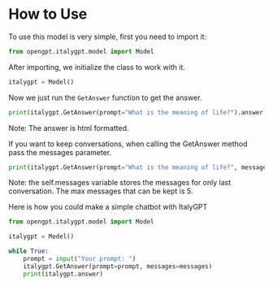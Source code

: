 # How to Use

To use this model is very simple, first you need to import it:

```py
from opengpt.italygpt.model import Model
```

After importing, we initialize the class to work with it.

```py
italygpt = Model()
```

Now we just run the `GetAnswer` function to get the answer.

```py
print(italygpt.GetAnswer(prompt="What is the meaning of life?").answer)
```
Note: The answer is html formatted.

If you want to keep conversations, when calling the GetAnswer method pass the messages parameter.

```py
print(italygpt.GetAnswer(prompt="What is the meaning of life?", messages=self.messages))
```
Note: the self.messages variable stores the messages for only last conversation. The max messages that can be kept is 5.

Here is how you could make a simple chatbot with ItalyGPT

```py
from opengpt.italygpt.model import Model

italygpt = Model()

while True:
    prompt = input("Your prompt: ")
    italygpt.GetAnswer(prompt=prompt, messages=messages)
    print(italygpt.answer)
```
